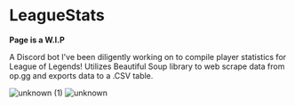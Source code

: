 # LeagueStats
**Page is a W.I.P**

A Discord bot I've been diligently working on to compile player statistics for League of Legends! 
Utilizes Beautiful Soup library to web scrape data from op.gg and exports data to a .CSV table.


![unknown (1)](https://user-images.githubusercontent.com/86896683/133871968-35d72e7d-9425-4c31-bda3-d0682bc88a59.png)
![unknown](https://user-images.githubusercontent.com/86896683/133871969-0bdf87cf-6362-417d-9331-6c4dc61b9041.png)
